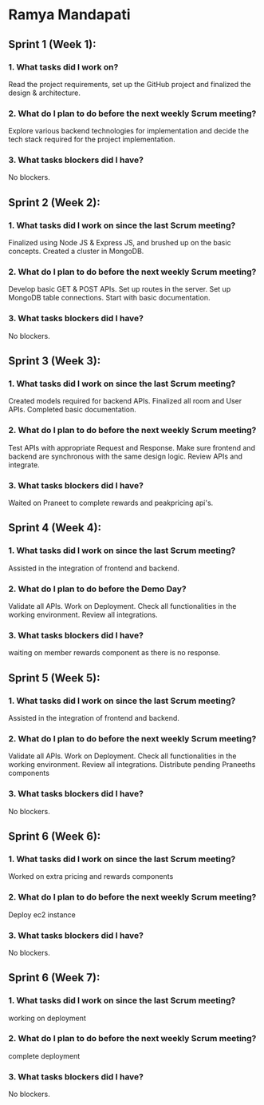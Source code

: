 # Ramya Mandapati

## Sprint 1 (Week 1):

### 1. What tasks did I work on?

Read the project requirements, set up the GitHub project and finalized the design & architecture.

### 2. What do I plan to do before the next weekly Scrum meeting?

Explore various backend technologies for implementation and decide the tech stack required for the project implementation.

### 3. What tasks blockers did I have?

No blockers.

## Sprint 2 (Week 2):

### 1. What tasks did I work on since the last Scrum meeting?

Finalized using Node JS & Express JS, and brushed up on the basic concepts. Created a cluster in MongoDB.

### 2. What do I plan to do before the next weekly Scrum meeting?

Develop basic GET & POST APIs. Set up routes in the server. Set up MongoDB table connections. Start with basic documentation.

### 3. What tasks blockers did I have?

No blockers.

## Sprint 3 (Week 3):

### 1. What tasks did I work on since the last Scrum meeting?

Created models required for backend APIs. Finalized all room and User APIs. Completed basic documentation.

### 2. What do I plan to do before the next weekly Scrum meeting?

Test APIs with appropriate Request and Response. Make sure frontend and backend are synchronous with the same design logic. Review APIs and integrate.

### 3. What tasks blockers did I have?

Waited on Praneet to complete rewards and peakpricing api's.

## Sprint 4 (Week 4):

### 1. What tasks did I work on since the last Scrum meeting?

Assisted in the integration of frontend and backend.

### 2. What do I plan to do before the Demo Day?

Validate all APIs. Work on Deployment. Check all functionalities in the working environment. Review all integrations.

### 3. What tasks blockers did I have?

waiting on member rewards component as there is no response.

## Sprint 5 (Week 5):

### 1. What tasks did I work on since the last Scrum meeting?

Assisted in the integration of frontend and backend.

### 2. What do I plan to do before the next weekly Scrum meeting?

Validate all APIs. Work on Deployment.
Check all functionalities in the working environment.
Review all integrations.
Distribute pending Praneeths components

### 3. What tasks blockers did I have?

No blockers.

## Sprint 6 (Week 6):

### 1. What tasks did I work on since the last Scrum meeting?

Worked on extra pricing and rewards components

### 2. What do I plan to do before the next weekly Scrum meeting?

Deploy ec2 instance

### 3. What tasks blockers did I have?

No blockers.

## Sprint 6 (Week 7):

### 1. What tasks did I work on since the last Scrum meeting?

working on deployment

### 2. What do I plan to do before the next weekly Scrum meeting?

complete deployment

### 3. What tasks blockers did I have?

No blockers.

